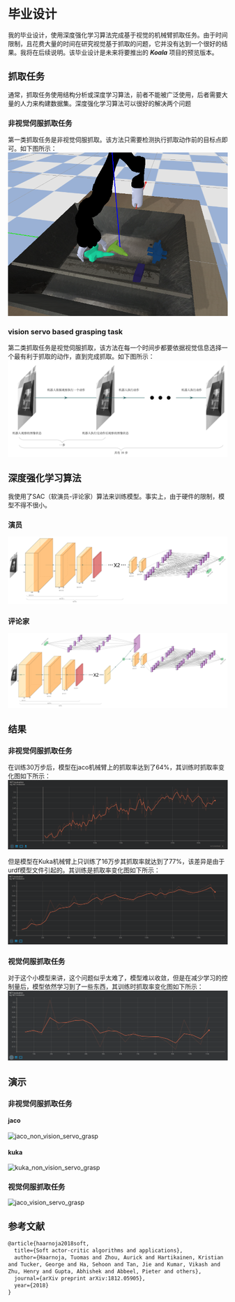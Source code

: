 # 毕业设计

我的毕业设计，使用深度强化学习算法完成基于视觉的机械臂抓取任务。由于时间限制，且花费大量的时间在研究视觉基于抓取的问题，它并没有达到一个很好的结果。我将在后续说明。该毕业设计是未来将要推出的 ***Koala*** 项目的预览版本。

## 抓取任务
通常，抓取任务使用结构分析或深度学习算法，前者不能被广泛使用，后者需要大量的人力来构建数据集。深度强化学习算法可以很好的解决两个问题

### 非视觉伺服抓取任务
第一类抓取任务是非视觉伺服抓取。该方法只需要检测执行抓取动作前的目标点即可。如下图所示：
![non-vision_servo_based_grasp_task](./Docs/Picture/non-vision_servo_based_grasp_task.png)

### vision servo based grasping task
第二类抓取任务是视觉伺服抓取，该方法在每一个时间步都要依据视觉信息选择一个最有利于抓取的动作，直到完成抓取。如下图所示：
![vision_servo_based_grasp_task](./Docs/Picture/vision_servo_based_grasp_task.png)

## 深度强化学习算法
我使用了SAC（软演员-评论家）算法来训练模型。事实上，由于硬件的限制，模型不得不很小。
### 演员
![actor](./Docs/Picture/SAC_Actor.png)
### 评论家
![critic](./Docs/Picture/SAC_Critic.png)

## 结果
### 非视觉伺服抓取任务
在训练30万步后，模型在jaco机械臂上的抓取率达到了64%，其训练时抓取率变化图如下所示：
![jaco_non_vision_servo_grasping_rate](./Docs/Picture/jaco_non_vision_servo_grasping_rate.png)

但是模型在Kuka机械臂上只训练了16万步其抓取率就达到了77%，该差异是由于urdf模型文件引起的。其训练是抓取率变化图如下所示：
![kuka_non_vision_servo_grasping_rate](./Docs/Picture/kuka_non_vision_servo_grasping_rate.png)

### 视觉伺服抓取任务
对于这个小模型来讲，这个问题似乎太难了，模型难以收敛，但是在减少学习的控制量后，模型依然学习到了一些东西，其训练时抓取率变化图如下所示：
![jaco_half_vision_servo_grasping_rate](./Docs/Picture/jaco_half_vision_servo_grasping_rate.png)

## 演示
### 非视觉伺服抓取任务
#### jaco
![jaco_non_vision_servo_grasp](./Docs/Picture/jaco_non_vision_servo_grasp.gif)

#### kuka
![kuka_non_vision_servo_grasp](./Docs/Picture/kuka_non_vision_servo_grasp.gif)

### 视觉伺服抓取任务
![jaco_vision_servo_grasp](./Docs/Picture/jaco_half_vision_servo_grasp.gif)


## 参考文献
```
@article{haarnoja2018soft,
  title={Soft actor-critic algorithms and applications},
  author={Haarnoja, Tuomas and Zhou, Aurick and Hartikainen, Kristian and Tucker, George and Ha, Sehoon and Tan, Jie and Kumar, Vikash and Zhu, Henry and Gupta, Abhishek and Abbeel, Pieter and others},
  journal={arXiv preprint arXiv:1812.05905},
  year={2018}
}
```